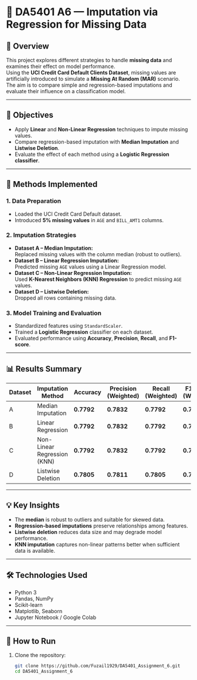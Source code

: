 # 🧩 DA5401 A6 — Imputation via Regression for Missing Data

## 📘 Overview
This project explores different strategies to handle **missing data** and examines their effect on model performance.  
Using the **UCI Credit Card Default Clients Dataset**, missing values are artificially introduced to simulate a **Missing At Random (MAR)** scenario.  
The aim is to compare simple and regression-based imputations and evaluate their influence on a classification model.

---

## 🎯 Objectives
- Apply **Linear** and **Non-Linear Regression** techniques to impute missing values.  
- Compare regression-based imputation with **Median Imputation** and **Listwise Deletion**.  
- Evaluate the effect of each method using a **Logistic Regression classifier**.  

---

## 🧠 Methods Implemented

### 1. Data Preparation
- Loaded the UCI Credit Card Default dataset.  
- Introduced **5% missing values** in `AGE` and `BILL_AMT1` columns.  

### 2. Imputation Strategies
- **Dataset A – Median Imputation:**  
  Replaced missing values with the column median (robust to outliers).  
- **Dataset B – Linear Regression Imputation:**  
  Predicted missing `AGE` values using a Linear Regression model.  
- **Dataset C – Non-Linear Regression Imputation:**  
  Used **K-Nearest Neighbors (KNN) Regression** to predict missing `AGE` values.  
- **Dataset D – Listwise Deletion:**  
  Dropped all rows containing missing data.

### 3. Model Training and Evaluation
- Standardized features using `StandardScaler`.  
- Trained a **Logistic Regression** classifier on each dataset.  
- Evaluated performance using **Accuracy**, **Precision**, **Recall**, and **F1-score**.

---

## 📊 Results Summary
| Dataset | Imputation Method           | Accuracy   | Precision (Weighted) | Recall (Weighted) | F1-Score (Weighted) |
| ------- | --------------------------- | ---------- | -------------------- | ----------------- | ------------------- |
| A       | Median Imputation           | **0.7792** | **0.7832**           | **0.7792**        | **0.7811**          |
| B       | Linear Regression           | **0.7792** | **0.7832**           | **0.7792**        | **0.7811**          |
| C       | Non-Linear Regression (KNN) | **0.7792** | **0.7832**           | **0.7792**        | **0.7811**          |
| D       | Listwise Deletion           | **0.7805** | **0.7811**           | **0.7805**        | **0.7808**          |


---

## 💡 Key Insights
- The **median** is robust to outliers and suitable for skewed data.  
- **Regression-based imputations** preserve relationships among features.  
- **Listwise deletion** reduces data size and may degrade model performance.  
- **KNN imputation** captures non-linear patterns better when sufficient data is available.

---

## 🛠️ Technologies Used
- Python 3  
- Pandas, NumPy  
- Scikit-learn  
- Matplotlib, Seaborn  
- Jupyter Notebook / Google Colab  

---

## 🚀 How to Run
1. Clone the repository:  
   ```bash
   git clone https://github.com/Fuzail1929/DA5401_Assignment_6.git
   cd DA5401_Assignment_6

